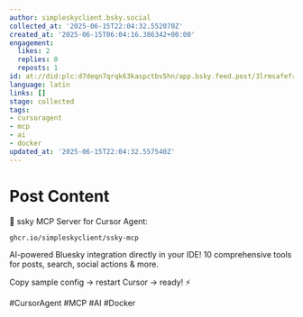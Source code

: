 ```yaml
---
author: simpleskyclient.bsky.social
collected_at: '2025-06-15T22:04:32.552070Z'
created_at: '2025-06-15T06:04:16.386342+00:00'
engagement:
  likes: 2
  replies: 0
  reposts: 1
id: at://did:plc:d7deqn7qrqk63kaspctbv5hn/app.bsky.feed.post/3lrmsafefrp2y
language: latin
links: []
stage: collected
tags:
- cursoragent
- mcp
- ai
- docker
updated_at: '2025-06-15T22:04:32.557540Z'
---
```


# Post Content

🤖 ssky MCP Server for Cursor Agent:

```
ghcr.io/simpleskyclient/ssky-mcp
```

AI-powered Bluesky integration directly in your IDE! 10 comprehensive tools for posts, search, social actions & more.

Copy sample config → restart Cursor → ready! ⚡

#CursorAgent #MCP #AI #Docker